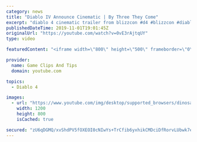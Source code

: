 ```yaml
---
category: news
title: "Diablo IV Announce Cinematic | By Three They Come"
excerpt: "diablo 4 cinematic trailer from blizzcon #d4 #blizzcon #diablo."
publishedDateTime: 2019-11-01T19:01:45Z
originalUrl: "https://youtube.com/watch?v=0vE3rAjtqUY"
type: video

featuredContent: "<iframe width=\"800\" height=\"500\" frameborder=\"0\" src=\"https://www.youtube.com/embed/0vE3rAjtqUY\" allow=\"accelerometer; autoplay; encrypted-media; gyroscope; picture-in-picture\" allowfullscreen></iframe>"

provider:
  name: Game Clips And Tips
  domain: youtube.com

topics:
  - Diablo 4

images:
  - url: "https://www.youtube.com/img/desktop/supported_browsers/dinosaur.png"
    width: 1200
    height: 800
    isCached: true

secured: "zU6qDGMQ/xvShdPV5fOXEOI0cNIwYs+TrCfib6yxhikCMDciDfRorvLUbwk7e52pOGCjq8+WySr5EoMmh1lPRgumqmmOA9R8w+eiBvQOq1bko2nbi4ERhp9Ab1SR0VXONvF/Cm00WhME6eQbFvqbwTqqxk7fG1/vUEW0skPEs/wF1Bknq25iyvGJeaoUeTKrxFGxs8RmRNbPPoAC8WTxDlY3M8gtj7oh6r+18k4yvM5y/QglVoqiS2NJvJR8hpn1WFE12cv5UG0nF9oCcg4SFfqQSLyHwK6mlMRHWdZ3eMWOmH4dYlQuwrqoWB+wMSjV0SOKOgfCox6f4nkrOax/tBlwBikp6nS3E4KYRFIDVh04LuvaDxylhJuftUu8kOAu5HBJfK+jSdql2adrOIRubQ==;xEGkJJi8Fd4vJxxKhKs3gw=="
---
```


